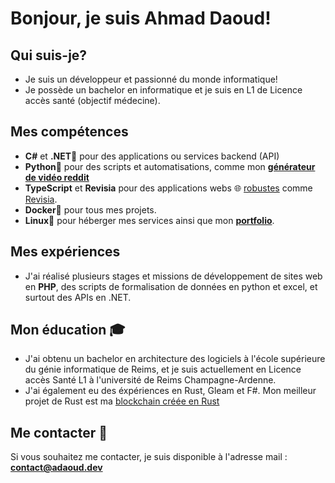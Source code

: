 # Bonjour, je suis Ahmad Daoud!
## Qui suis-je?
- Je suis un développeur et passionné du monde informatique!
- Je possède un bachelor en informatique et je suis en L1 de Licence accès santé (objectif médecine).
## Mes compétences
- **C#** et **.NET**🔧 pour des applications ou services backend (API) 
- **Python**🐍 pour des scripts et automatisations, comme mon **[générateur de vidéo reddit](https://github.com/DodiBTW/Reddit-video-generator)**
- **TypeScript** et **Revisia** pour des applications webs 🌐 <u>robustes</u> comme [Revisia](https://revisia.adaoud.dev).
- **Docker**🐳 pour tous mes projets.
- **Linux**🐧 pour héberger mes services ainsi que mon **[portfolio](https://adaoud.dev)**.
## Mes expériences
- J'ai réalisé plusieurs stages et missions de développement de sites web en **PHP**, des scripts de formalisation de données en python et excel, et surtout des APIs en .NET.
## Mon éducation 🎓
- J'ai obtenu un bachelor en architecture des logiciels à l'école supérieure du génie informatique de Reims,  et je suis actuellement en Licence accès Santé L1 à l'université de Reims Champagne-Ardenne.
- J'ai également eu des éxpériences en Rust, Gleam et F#. Mon meilleur projet de Rust est ma [blockchain créée en Rust](https://github.com/DodiBTW/Rust-Blockchain) 

## Me contacter 📧
Si vous souhaitez me contacter, je suis disponible à l'adresse mail : **[contact@adaoud.dev](mailto:contact@adaoud.dev)**
